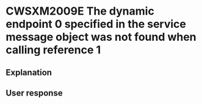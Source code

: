 # CWSXM2009E The dynamic endpoint 0 specified in the service message object was not found when calling reference 1

## Explanation

## User response